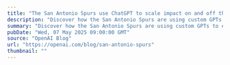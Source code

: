 ```yaml
---
title: "The San Antonio Spurs use ChatGPT to scale impact on and off the court"
description: "Discover how the San Antonio Spurs are using custom GPTs to enhance fan engagement, streamline operations, and drive innovation across teams."
summary: "Discover how the San Antonio Spurs are using custom GPTs to enhance fan engagement, streamline operations, and drive innovation across teams."
pubDate: "Wed, 07 May 2025 09:00:00 GMT"
source: "OpenAI Blog"
url: "https://openai.com/blog/san-antonio-spurs"
thumbnail: ""
---
```



